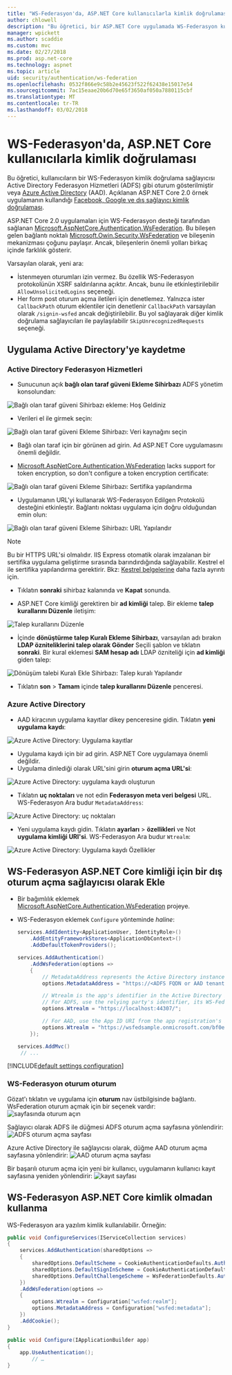 ```yaml
---
title: "WS-Federasyon'da, ASP.NET Core kullanıcılarla kimlik doğrulaması"
author: chlowell
description: "Bu öğretici, bir ASP.NET Core uygulamada WS-Federasyon kullanmayı gösterir."
manager: wpickett
ms.author: scaddie
ms.custom: mvc
ms.date: 02/27/2018
ms.prod: asp.net-core
ms.technology: aspnet
ms.topic: article
uid: security/authentication/ws-federation
ms.openlocfilehash: 0532f866e9c58b2e45623f522f62438e15017e54
ms.sourcegitcommit: 7ac15eaae20b6d70e65f3650af050a7880115cbf
ms.translationtype: MT
ms.contentlocale: tr-TR
ms.lasthandoff: 03/02/2018
---
```

# <a name="authenticate-users-with-ws-federation-in-aspnet-core"></a>WS-Federasyon'da, ASP.NET Core kullanıcılarla kimlik doğrulaması

Bu öğretici, kullanıcıların bir WS-Federasyon kimlik doğrulama sağlayıcısı Active Directory Federasyon Hizmetleri (ADFS) gibi oturum gösterilmiştir veya [Azure Active Directory](/azure/active-directory/) (AAD). Açıklanan ASP.NET Core 2.0 örnek uygulamanın kullandığı [Facebook, Google ve dış sağlayıcı kimlik doğrulaması](xref:security/authentication/social/index).

ASP.NET Core 2.0 uygulamaları için WS-Federasyon desteği tarafından sağlanan [Microsoft.AspNetCore.Authentication.WsFederation](https://www.nuget.org/packages/Microsoft.AspNetCore.Authentication.WsFederation). Bu bileşen gelen bağlantı noktalı [Microsoft.Owin.Security.WsFederation](https://www.nuget.org/packages/Microsoft.Owin.Security.WsFederation) ve bileşenin mekanizması çoğunu paylaşır. Ancak, bileşenlerin önemli yolları birkaç içinde farklılık gösterir.

Varsayılan olarak, yeni ara:

* İstenmeyen oturumları izin vermez. Bu özellik WS-Federasyon protokolünün XSRF saldırılarına açıktır. Ancak, bunu ile etkinleştirilebilir `AllowUnsolicitedLogins` seçeneği.
* Her form post oturum açma iletileri için denetlemez. Yalnızca ister `CallbackPath` oturum eklentiler için denetlenir `CallbackPath` varsayılan olarak `/signin-wsfed` ancak değiştirilebilir. Bu yol sağlayarak diğer kimlik doğrulama sağlayıcıları ile paylaşılabilir `SkipUnrecognizedRequests` seçeneği.

## <a name="register-the-app-with-active-directory"></a>Uygulama Active Directory'ye kaydetme

### <a name="active-directory-federation-services"></a>Active Directory Federasyon Hizmetleri

* Sunucunun açık **bağlı olan taraf güveni Ekleme Sihirbazı** ADFS yönetim konsolundan:

![Bağlı olan taraf güveni Sihirbazı ekleme: Hoş Geldiniz](ws-federation/_static/AdfsAddTrust.png)

* Verileri el ile girmek seçin:

![Bağlı olan taraf güveni Ekleme Sihirbazı: Veri kaynağını seçin](ws-federation/_static/AdfsSelectDataSource.png)

* Bağlı olan taraf için bir görünen ad girin. Ad ASP.NET Core uygulamasını önemli değildir.

* [Microsoft.AspNetCore.Authentication.WsFederation](https://www.nuget.org/packages/Microsoft.AspNetCore.Authentication.WsFederation) lacks support for token encryption, so don't configure a token encryption certificate:

![Bağlı olan taraf güveni Ekleme Sihirbazı: Sertifika yapılandırma](ws-federation/_static/AdfsConfigureCert.png)

* Uygulamanın URL'yi kullanarak WS-Federasyon Edilgen Protokolü desteğini etkinleştir. Bağlantı noktası uygulama için doğru olduğundan emin olun:

![Bağlı olan taraf güveni Ekleme Sihirbazı: URL Yapılandır](ws-federation/_static/AdfsConfigureUrl.png)

> [!NOTE]
> Bu bir HTTPS URL'si olmalıdır. IIS Express otomatik olarak imzalanan bir sertifika uygulama geliştirme sırasında barındırdığında sağlayabilir. Kestrel el ile sertifika yapılandırma gerektirir. Bkz: [Kestrel belgelerine](xref:fundamentals/servers/kestrel) daha fazla ayrıntı için.

* Tıklatın **sonraki** sihirbaz kalanında ve **Kapat** sonunda.

* ASP.NET Core kimliği gerektiren bir **ad kimliği** talep. Bir ekleme **talep kurallarını Düzenle** iletişim:

![Talep kurallarını Düzenle](ws-federation/_static/EditClaimRules.png)

* İçinde **dönüştürme talep Kuralı Ekleme Sihirbazı**, varsayılan adı bırakın **LDAP özniteliklerini talep olarak Gönder** Seçili şablon ve tıklatın **sonraki**. Bir kural eklemesi **SAM hesap adı** LDAP özniteliği için **ad kimliği** giden talep:

![Dönüşüm talebi Kuralı Ekle Sihirbazı: Talep kuralı Yapılandır](ws-federation/_static/AddTransformClaimRule.png)

* Tıklatın **son** > **Tamam** içinde **talep kurallarını Düzenle** penceresi.

### <a name="azure-active-directory"></a>Azure Active Directory

* AAD kiracının uygulama kayıtlar dikey penceresine gidin. Tıklatın **yeni uygulama kaydı**:

![Azure Active Directory: Uygulama kayıtlar](ws-federation/_static/AadNewAppRegistration.png)

* Uygulama kaydı için bir ad girin. ASP.NET Core uygulamaya önemli değildir.
* Uygulama dinlediği olarak URL'sini girin **oturum açma URL'si**:

![Azure Active Directory: uygulama kaydı oluşturun](ws-federation/_static/AadCreateAppRegistration.png)

* Tıklatın **uç noktaları** ve not edin **Federasyon meta veri belgesi** URL. WS-Federasyon Ara budur `MetadataAddress`:

![Azure Active Directory: uç noktaları](ws-federation/_static/AadFederationMetadataDocument.png)

* Yeni uygulama kaydı gidin. Tıklatın **ayarları** > **özellikleri** ve Not **uygulama kimliği URI'si**. WS-Federasyon Ara budur `Wtrealm`:

![Azure Active Directory: Uygulama kaydı Özellikler](ws-federation/_static/AadAppIdUri.png)

## <a name="add-ws-federation-as-an-external-login-provider-for-aspnet-core-identity"></a>WS-Federasyon ASP.NET Core kimliği için bir dış oturum açma sağlayıcısı olarak Ekle

* Bir bağımlılık eklemek [Microsoft.AspNetCore.Authentication.WsFederation](https://www.nuget.org/packages/Microsoft.AspNetCore.Authentication.WsFederation) projeye.
* WS-Federasyon eklemek `Configure` yönteminde *haline*:

    ```csharp
    services.AddIdentity<ApplicationUser, IdentityRole>()
        .AddEntityFrameworkStores<ApplicationDbContext>()
        .AddDefaultTokenProviders();

    services.AddAuthentication()
        .AddWsFederation(options =>
        {
            // MetadataAddress represents the Active Directory instance used to authenticate users.
            options.MetadataAddress = "https://<ADFS FQDN or AAD tenant>/FederationMetadata/2007-06/FederationMetadata.xml";

            // Wtrealm is the app's identifier in the Active Directory instance.
            // For ADFS, use the relying party's identifier, its WS-Federation Passive protocol URL:
            options.Wtrealm = "https://localhost:44307/";

            // For AAD, use the App ID URI from the app registration's Properties blade:
            options.Wtrealm = "https://wsfedsample.onmicrosoft.com/bf0e7e6d-056e-4e37-b9a6-2c36797b9f01";
        });

    services.AddMvc()
     // ...
    ```

[!INCLUDE[default settings configuration](social/includes/default-settings.md)]

### <a name="log-in-with-ws-federation"></a>WS-Federasyon oturum oturum

Gözat'ı tıklatın ve uygulama için **oturum** nav üstbilgisinde bağlantı. WsFederation oturum açmak için bir seçenek vardır: ![sayfasında oturum açın](ws-federation/_static/WsFederationButton.png)

Sağlayıcı olarak ADFS ile düğmesi ADFS oturum açma sayfasına yönlendirir: ![ADFS oturum açma sayfası](ws-federation/_static/AdfsLoginPage.png)

Azure Active Directory ile sağlayıcısı olarak, düğme AAD oturum açma sayfasına yönlendirir: ![AAD oturum açma sayfası](ws-federation/_static/AadSignIn.png)

Bir başarılı oturum açma için yeni bir kullanıcı, uygulamanın kullanıcı kayıt sayfasına yeniden yönlendirir: ![kayıt sayfası](ws-federation/_static/Register.png)

## <a name="use-ws-federation-without-aspnet-core-identity"></a>WS-Federasyon ASP.NET Core kimlik olmadan kullanma

WS-Federasyon ara yazılım kimlik kullanılabilir. Örneğin:

```csharp
public void ConfigureServices(IServiceCollection services)
{
    services.AddAuthentication(sharedOptions =>
    {
        sharedOptions.DefaultScheme = CookieAuthenticationDefaults.AuthenticationScheme;
        sharedOptions.DefaultSignInScheme = CookieAuthenticationDefaults.AuthenticationScheme;
        sharedOptions.DefaultChallengeScheme = WsFederationDefaults.AuthenticationScheme;
    })
    .AddWsFederation(options =>
    {
        options.Wtrealm = Configuration["wsfed:realm"];
        options.MetadataAddress = Configuration["wsfed:metadata"];
    })
    .AddCookie();
}

public void Configure(IApplicationBuilder app)
{
    app.UseAuthentication();
        // …
}
```
